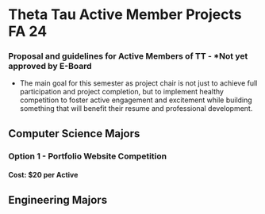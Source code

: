 # Theta Tau Active Member Projects FA 24

### Proposal and guidelines for Active Members of TT - ***Not yet approved by E-Board**
- The main goal for this semester as project chair is not just to achieve full participation and project completion, but to implement healthy competition to foster active engagement and excitement while building something that will benefit their resume and professional development.

## Computer Science Majors
### Option 1 - Portfolio Website Competition 
#### Cost: $20 per Active 

## Engineering Majors 
